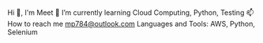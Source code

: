 Hi 👋, I'm Meet
🌱 I’m currently learning Cloud Computing, Python, Testing 
📫 How to reach me mp784@outlook.com
Languages and Tools: AWS, Python, Selenium
